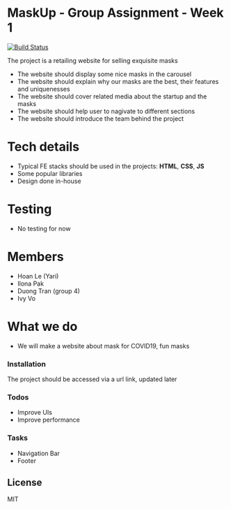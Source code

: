 # MaskUp - Group Assignment - Week 1

[![Build Status](https://travis-ci.org/joemccann/dillinger.svg?branch=master)](https://travis-ci.org/joemccann/dillinger)

The project is a retailing website for selling exquisite masks    
  - The website should display some nice masks in the carousel
  - The website should explain why our masks are the best, their features and uniquenesses
  - The website should cover related media about the startup and the masks
  - The website should help user to nagivate to different sections
  - The website should introduce the team behind the project
# Tech details
  - Typical FE stacks should be used in the projects: **HTML**, **CSS**, **JS**
  - Some popular libraries
  - Design done in-house
# Testing
  - No testing for now

# Members
- Hoan Le (Yari)
- Ilona Pak
- Duong Tran (group 4)
- Ivy Vo

# What we do
- We will make a website about mask for COVID19, fun masks

### Installation

The project should be accessed via a url link, updated later

### Todos
 - Improve UIs
 - Improve performance

### Tasks
- Navigation Bar 
- Footer

License
----

MIT
